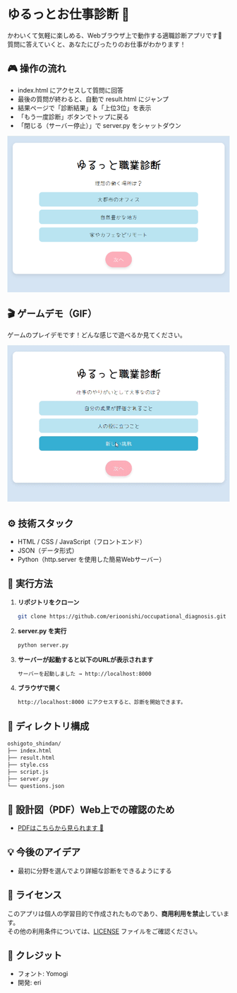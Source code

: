 # ゆるっとお仕事診断 🌸

かわいくて気軽に楽しめる、Webブラウザ上で動作する適職診断アプリです🌸
質問に答えていくと、あなたにぴったりのお仕事がわかります！

## 🎮 操作の流れ

- index.html にアクセスして質問に回答
- 最後の質問が終わると、自動で result.html にジャンプ
- 結果ページで「診断結果」＆「上位3位」を表示
- 「もう一度診断」ボタンでトップに戻る
- 「閉じる（サーバー停止）」で server.py をシャットダウン

![screenshot](assets/images/oshigoto.png)  

## 🎬 ゲームデモ（GIF）

ゲームのプレイデモです！どんな感じで遊べるか見てください。

![ゆるっとお仕事診断デモ](assets/images/oshigoto.gif)

## ⚙️ 技術スタック

- HTML / CSS / JavaScript（フロントエンド）
- JSON（データ形式）
- Python（http.server を使用した簡易Webサーバー）

## 🚀 実行方法

1. **リポジトリをクローン**
   ```bash
   git clone https://github.com/erioonishi/occupational_diagnosis.git
2. **server.py を実行**
   ```bash
   python server.py
3. **サーバーが起動すると以下のURLが表示されます**
   ```bash
   サーバーを起動しました → http://localhost:8000
4. **ブラウザで開く**
   ```bash
   http://localhost:8000 にアクセスすると、診断を開始できます。

## 📂 ディレクトリ構成

```plaintext
oshigoto_shindan/
├── index.html
├── result.html
├── style.css
├── script.js
├── server.py
└── questions.json
```

## 📂 設計図（PDF）Web上での確認のため

- [PDFはこちらから見られます 📄](assets/images/oshigoto.drawio.pdf)

## 💡 今後のアイデア

- 最初に分野を選んでより詳細な診断をできるようにする

## 🥺 ライセンス

このアプリは個人の学習目的で作成されたものであり、**商用利用を禁止**しています。  
その他の利用条件については、[LICENSE](./LICENSE) ファイルをご確認ください。

## 🙌 クレジット

- フォント: Yomogi
- 開発: eri





